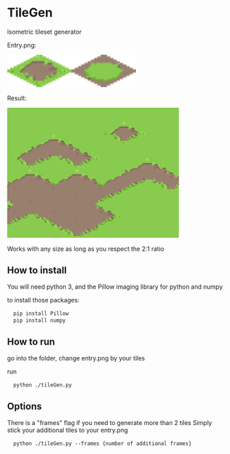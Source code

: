 # TileGen
Isometric tileset generator 

Entry.png:

<img src="https://github.com/jrouillard/TileGen/blob/master/entry.png?raw=true" width=300>


Result:

<img src="https://github.com/jrouillard/TileGen/blob/master/result.png?raw=true" width=400>

Works with any size as long as you respect the 2:1 ratio


## How to install

You will need python 3, and the Pillow imaging library for python and numpy

to install those packages:

```
  pip install Pillow
  pip install numpy
```

## How to run

  go into the folder, change entry.png by your tiles
  
  run
  
```
  python ./tileGen.py
```

## Options

There is a "frames" flag if you need to generate more than 2 tiles
Simply stick your additional tiles to your entry.png

```
  python ./tileGen.py --frames {number of additional frames}
```


